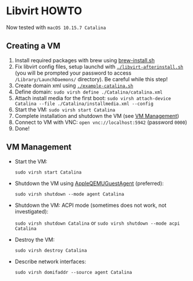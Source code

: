# Libvirt HOWTO

Now tested with `macOS 10.15.7 Catalina`

## Creating a VM

1. Install required packages with brew using [brew-install.sh](brew-install.sh)
2. Fix libvirt config files, setup launchd
   with [`./libvirt-afterinstall.sh`](libvirt-afterinstall.sh) (you will be prompted your password
   to access `/Library/LaunchDaemons/` directory). Be careful while this step!
3. Create domain xml using [`./example-catalina.sh`](example-catalina.sh)
4. Define domain: `sudo virsh define ./Catalina/catalina.xml`
5. Attach install media for the first
   boot: `sudo virsh attach-device Catalina --file ./Catalina/installmedia.xml --config`
6. Start the VM: `sudo virsh start Catalina`
7. Complete installation and shutdown the VM (see [VM Management](#vm-management))
8. Connect to VM with VNC: `open vnc://localhost:5942` (password `0000`)
9. Done!

## VM Management

- Start the VM:

  `sudo virsh start Catalina`

- Shutdown the VM using [AppleQEMUGuestAgent](../AppleQEMUGuestAgent) (preferred):

  `sudo virsh shutdown --mode agent Catalina`

- Shutdown the VM: ACPI mode (sometimes does not work, not investigated):

  `sudo virsh shutdown Catalina` or `sudo virsh shutdown --mode acpi Catalina`

- Destroy the VM:

  `sudo virsh destroy Catalina`

- Describe network interfaces:

  `sudo virsh domifaddr --source agent Catalina`

